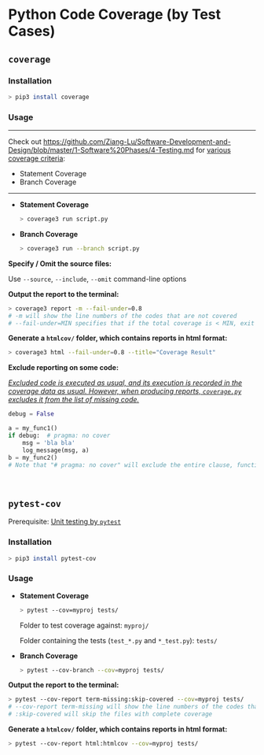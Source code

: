 # Python Code Coverage (by Test Cases)

## `coverage`

### Installation

```bash
> pip3 install coverage
```

### Usage

***

Check out https://github.com/Ziang-Lu/Software-Development-and-Design/blob/master/1-Software%20Phases/4-Testing.md for <u>various coverage criteria</u>:

* Statement Coverage
* Branch Coverage

***

* **Statement Coverage**

  ```bash
  > coverage3 run script.py
  ```

* **Branch Coverage**

  ```bash
  > coverage3 run --branch script.py
  ```

**Specify / Omit the source files:**

Use `--source`, `--include`, `--omit` command-line options

**Output the report to the terminal:**

```bash
> coverage3 report -m --fail-under=0.8
# -m will show the line numbers of the codes that are not covered
# --fail-under=MIN specifies that if the total coverage is < MIN, exit with a status of 2
```

**Generate a `htmlcov/` folder, which contains reports in html format:**

```bash
> coverage3 html --fail-under=0.8 --title="Coverage Result"
```

**Exclude reporting on some code:**

*<u>Excluded code is executed as usual,  and its execution is recorded in the coverage data as usual. However, when producing reports, `coverage.py` excludes it from the list of missing code.</u>*

```python
debug = False

a = my_func1()
if debug:  # pragma: no cover
    msg = 'bla bla'
    log_message(msg, a)
b = my_func2()
# Note that "# pragma: no cover" will exclude the entire clause, function or class definition
```

<br>

## `pytest-cov`

Prerequisite: <a href="https://github.com/Ziang-Lu/Software-Development-and-Design/blob/master/Testing/Unit%20Test/pytest%20for%20Python/pytest%20for%20Python.md">Unit testing by `pytest`</a>

### Installation

```bash
> pip3 install pytest-cov
```

### Usage

* **Statement Coverage**

  ```bash
  > pytest --cov=myproj tests/
  ```

  Folder to test coverage against: `myproj/`

  Folder containing the tests (`test_*.py` and `*_test.py`): `tests/`

* **Branch Coverage**

  ```bash
  > pytest --cov-branch --cov=myproj tests/
  ```

**Output the report to the terminal:**

```bash
> pytest --cov-report term-missing:skip-covered --cov=myproj tests/
# --cov-report term-missing will show the line numbers of the codes that are not covered
# :skip-covered will skip the files with complete coverage
```

**Generate a `htmlcov/` folder, which contains reports in html format:**

```bash
> pytest --cov-report html:htmlcov --cov=myproj tests/
```

